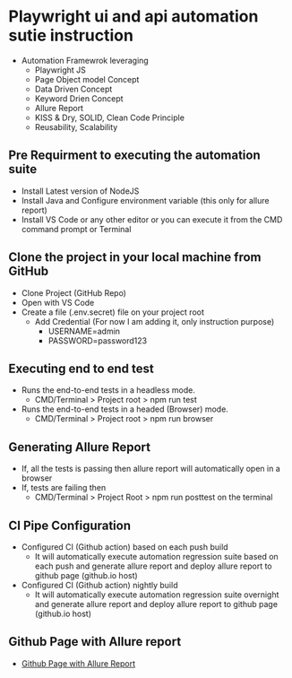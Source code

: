 # Playwright ui and api automation sutie instruction
  - Automation Framewrok leveraging
    - Playwright JS
    - Page Object model Concept 
    - Data Driven Concept 
    - Keyword Drien Concept
    - Allure Report 
    - KISS & Dry, SOLID, Clean Code Principle
    - Reusability, Scalability

## Pre Requirment to executing the automation suite
  - Install Latest version of NodeJS
  - Install Java and Configure environment variable (this only for allure report)
  - Install VS Code or any other editor or you can execute it from the CMD command prompt or Terminal

## Clone the project in your local machine from GitHub
  - Clone Project (GitHub Repo)
  - Open with VS Code 
  - Create a file (.env.secret) file on your project root
    - Add Credential (For now I am adding it, only instruction purpose)
      - USERNAME=admin 
      - PASSWORD=password123
 
## Executing end to end test
  - Runs the end-to-end tests in a headless mode.
    - CMD/Terminal > Project root > npm run test
  - Runs the end-to-end tests in a headed (Browser) mode.
    - CMD/Terminal > Project root > npm run browser
    
## Generating Allure Report
  - If, all the tests is passing then allure report will automatically open in a browser
  - If, tests are failing then 
    - CMD/Terminal > Project Root > npm run posttest on the terminal

## CI Pipe Configuration 
  - Configured CI (Github action) based on each push build
    - It will automatically execute automation regression suite based on each push and generate allure report and deploy allure report to github page (github.io host)
  - Configured CI (Github action) nightly build 
    - It will automatically execute automation regression suite overnight and generate allure report and deploy allure report to github page (github.io host)

## Github Page with Allure report 
  - [Github Page with Allure Report](https://gits5213.github.io/netlifyAppUIAutomation/5/index.html)
